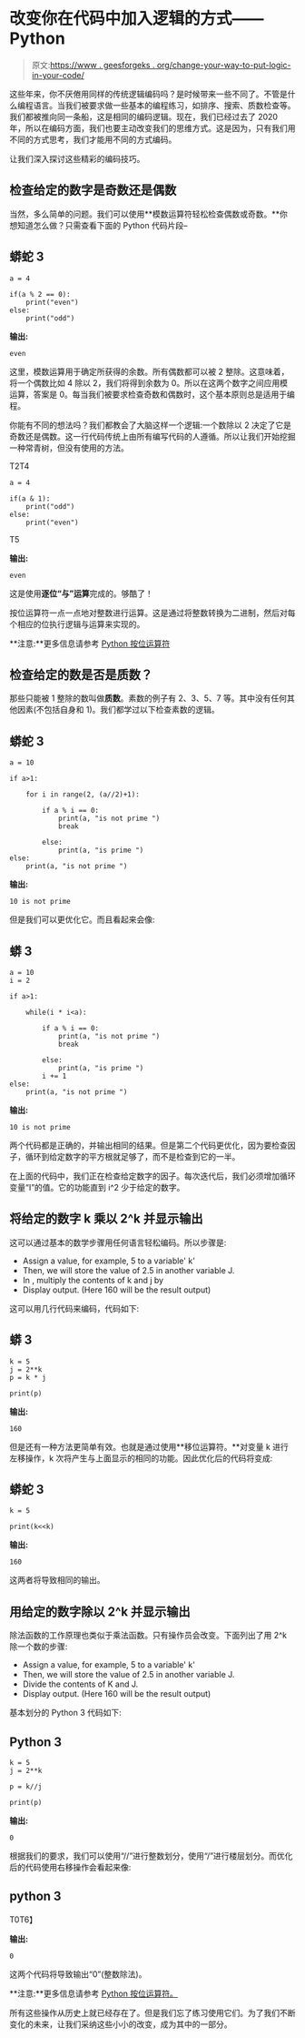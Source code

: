 # 改变你在代码中加入逻辑的方式——Python

> 原文:[https://www . geesforgeks . org/change-your-way-to-put-logic-in-your-code/](https://www.geeksforgeeks.org/change-your-way-to-put-logic-in-your-code/)

这些年来，你不厌倦用同样的传统逻辑编码吗？是时候带来一些不同了。不管是什么编程语言。当我们被要求做一些基本的编程练习，如排序、搜索、质数检查等。我们都被推向同一条船，这是相同的编码逻辑。现在，我们已经过去了 2020 年，所以在编码方面，我们也要主动改变我们的思维方式。这是因为，只有我们用不同的方式思考，我们才能用不同的方式编码。

让我们深入探讨这些精彩的编码技巧。

## 检查给定的数字是奇数还是偶数

当然，多么简单的问题。我们可以使用**模数运算符轻松检查偶数或奇数。**你想知道怎么做？只需查看下面的 Python 代码片段–

## 蟒蛇 3

```
a = 4

if(a % 2 == 0):
    print("even")
else:
    print("odd")
```

**输出:**

```
even

```

这里，模数运算用于确定所获得的余数。所有偶数都可以被 2 整除。这意味着，将一个偶数比如 4 除以 2，我们将得到余数为 0。所以在这两个数字之间应用模运算，答案是 0。每当我们被要求检查奇数和偶数时，这个基本原则总是适用于编程。

你能有不同的想法吗？我们都教会了大脑这样一个逻辑:一个数除以 2 决定了它是奇数还是偶数。这一行代码传统上由所有编写代码的人遵循。所以让我们开始挖掘一种常青树，但没有使用的方法。

T2T4

```
a = 4

if(a & 1):
    print("odd")
else:
    print("even")
```

T5

**输出:**

```
even

```

这是使用**逐位“与”运算**完成的。够酷了！

按位运算符一点一点地对整数进行运算。这是通过将整数转换为二进制，然后对每个相应的位执行逻辑与运算来实现的。

**注意:**更多信息请参考 [Python 按位运算符](www.geeksforgeeks.org/python-bitwise-operators/)

## 检查给定的数是否是质数？

那些只能被 1 整除的数叫做**质数**。素数的例子有 2、3、5、7 等。其中没有任何其他因素(不包括自身和 1)。我们都学过以下检查素数的逻辑。

## 蟒蛇 3

```
a = 10

if a>1:

    for i in range(2, (a//2)+1):

        if a % i == 0:
            print(a, "is not prime ")
            break

        else:
            print(a, "is prime ")
else:
    print(a, "is not prime ")
```

**输出:**

```
10 is not prime 

```

但是我们可以更优化它。而且看起来会像:

## 蟒 3

```
a = 10
i = 2

if a>1:

    while(i * i<a):

        if a % i == 0:
            print(a, "is not prime ")
            break

        else:
            print(a, "is prime ")
        i += 1
else:
    print(a, "is not prime ")
```

**输出:**

```
10 is not prime 

```

两个代码都是正确的，并输出相同的结果。但是第二个代码更优化，因为要检查因子，循环到给定数字的平方根就足够了，而不是检查到它的一半。

在上面的代码中，我们正在检查给定数字的因子。每次迭代后，我们必须增加循环变量“I”的值。它的功能直到 i^2 少于给定的数字。

## 将给定的数字 k 乘以 2^k 并显示输出

这可以通过基本的数学步骤用任何语言轻松编码。所以步骤是:

*   Assign a value, for example, 5 to a variable' k'
*   Then, we will store the value of 2.5 in another variable J.
*   In , multiply the contents of k and j by
*   Display output. (Here 160 will be the result output)

这可以用几行代码来编码，代码如下:

## 蟒 3

```
k = 5
j = 2**k
p = k * j

print(p)
```

**输出:**

```
160
```

但是还有一种方法更简单有效。也就是通过使用**移位运算符。**对变量 k 进行左移操作，k 次将产生与上面显示的相同的功能。因此优化后的代码将变成:

## 蟒蛇 3

```
k = 5

print(k<<k)
```

**输出:**

```
160
```

这两者将导致相同的输出。

## 用给定的数字除以 2^k 并显示输出

除法函数的工作原理也类似于乘法函数。只有操作员会改变。下面列出了用 2^k 除一个数的步骤:

*   Assign a value, for example, 5 to a variable' k'
*   Then, we will store the value of 2.5 in another variable J.
*   Divide the contents of K and J.
*   Display output. (Here 160 will be the result output)

基本划分的 Python 3 代码如下:

## Python 3

```
k = 5
j = 2**k

p = k//j

print(p)
```

**输出:**

```
0
```

根据我们的要求，我们可以使用“//”进行整数划分，使用“/”进行楼层划分。而优化后的代码使用右移操作会看起来像:

## python 3

T0T6】

**输出:**

```
0
```

这两个代码将导致输出“0”(整数除法)。

**注意:**更多信息请参考 [Python 按位运算符。](https://www.geeksforgeeks.org/python-bitwise-operators/)

所有这些操作从历史上就已经存在了。但是我们忘了练习使用它们。为了我们不断变化的未来，让我们采纳这些小小的改变，成为其中的一部分。